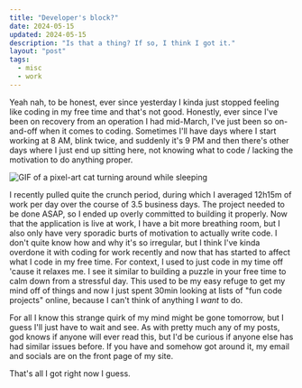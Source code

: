 ```yaml
---
title: "Developer's block?"
date: 2024-05-15
updated: 2024-05-15
description: "Is that a thing? If so, I think I got it."
layout: "post"
tags:
  - misc
  - work
---
```


Yeah nah, to be honest, ever since yesterday I kinda just stopped feeling like coding in my free time and that's not good.
Honestly, ever since I've been on recovery from an operation I had mid-March, I've just been so on-and-off when it comes to coding.
Sometimes I'll have days where I start working at 8 AM, blink twice, and suddenly it's 9 PM and then there's other days where I just end up sitting here, not knowing what to code / lacking the motivation to do anything proper.

![GIF of a pixel-art cat turning around while sleeping](https://i.gifer.com/nRq.gif)

I recently pulled quite the crunch period, during which I averaged 12h15m of work per day over the course of 3.5 business days.
The project needed to be done ASAP, so I ended up overly committed to building it properly.
Now that the application is live at work, I have a bit more breathing room, but I also only have very sporadic burts of motivation to actually write code.
I don't quite know how and why it's so irregular, but I think I've kinda overdone it with coding for work recently and now that has started to affect what I code in my free time.
For context, I used to just code in my time off 'cause it relaxes me.
I see it similar to building a puzzle in your free time to calm down from a stressful day.
This used to be my easy refuge to get my mind off of things and now I just spent 30min looking at lists of "fun code projects" online, because I can't think of anything I *want* to do.

For all I know this strange quirk of my mind might be gone tomorrow, but I guess I'll just have to wait and see. As with pretty much any of my posts, god knows if anyone will ever read this, but I'd be curious if anyone else has had similar issues before. If you have and somehow got around it, my email and socials are on the front page of my site.

That's all I got right now I guess.
